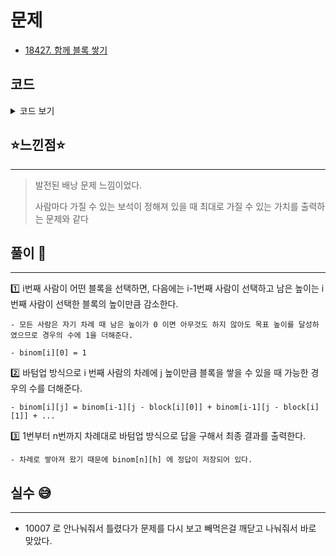 # 문제
- [18427. 함께 블록 쌓기](https://www.acmicpc.net/problem/18427)

## 코드

<details><summary> 코드 보기 </summary>

``` java
import java.io.BufferedReader;
import java.io.IOException;
import java.io.InputStreamReader;
import java.util.Arrays;
import java.util.StringTokenizer;

public class Q18427 {
    static int n, m, h, binom[][]= new int[51][1001], blocks[][] = new int[51][11];
    public static void main(String[] args) throws IOException {
        init();
        solution();
    }

    private static void solution() {
        for (int i = 0; i <= n; i++) // 각 학생마다 목표 높이를 달성한 경우 -
            binom[i][0] = 1;

        for (int i = 1; i <= n; i++) {
            for (int j = 1; j <= h; j++) {
                binom[i][j] += binom[i-1][j]; // 현재 학생이 블로글 안쌓는 경우
                binom[i][j] %= 10007;
                for (int k = 0; k < m; k++) { // 현재 학생이 가진 블록들을 한번씩 쌓아보는 경우
                    int blockCnt = blocks[i][k];
                    if(j - blockCnt < 0) // 필요한 높이보다 더 높은 블록을 쌓는 것은 불가능
                        continue;
                    binom[i][j] += (binom[i-1][j - blockCnt]);
                    binom[i][j] %= 10007;
                }
            }
        }
        System.out.println(binom[n][h]);
    }

    private static void init() throws IOException {
        BufferedReader br = new BufferedReader(new InputStreamReader(System.in));
        StringTokenizer st = new StringTokenizer(br.readLine());
        n = stoi(st.nextToken());
        m = stoi(st.nextToken());
        h = stoi(st.nextToken());
        for (int i = 0; i <= 50; i++)
            Arrays.fill(blocks[i], 987654321);

        for (int i = 1; i <= n; i++) {
            st = new StringTokenizer(br.readLine());
            int idx = 0;
            while(st.hasMoreTokens()){
                blocks[i][idx++] = stoi(st.nextToken());
            }
        }
    }

    private static int stoi(String str) {
        return Integer.parseInt(str);
    }
}
```

</details>

## ⭐️느낀점⭐️
<hr/>

> 발전된 배낭 문제 느낌이었다. 
> 
> 사람마다 가질 수 있는 보석이 정해져 있을 때 최대로 가질 수 있는 가치를 출력하는 문제와 같다

## 풀이 📣
<hr/>

1️⃣ i번째 사람이 어떤 블록을 선택하면, 다음에는 i-1번째 사람이 선택하고 남은 높이는 i번째 사람이 선택한 블록의 높이만큼 감소한다.

    - 모든 사람은 자기 차례 때 남은 높이가 0 이면 아무것도 하지 않아도 목표 높이를 달성하였으므로 경우의 수에 1을 더해준다.

    - binom[i][0] = 1


2️⃣ 바텀업 방식으로 i 번째 사람의 차례에 j 높이만큼 블록을 쌓을 수 있을 때 가능한 경우의 수를 더해준다.

    - binom[i][j] = binom[i-1][j - block[i][0]] + binom[i-1][j - block[i][1]] + ...


3️⃣ 1번부터 n번까지 차례대로 바텀업 방식으로 답을 구해서 최종 결과를 출력한다. 

    - 차례로 쌓아져 왔기 때문에 binom[n][h] 에 정답이 저장되어 있다.  


## 실수 😅
<hr/>

- 10007 로 안나눠줘서 틀렸다가 문제를 다시 보고 빼먹은걸 깨닫고 나눠줘서 바로 맞았다.